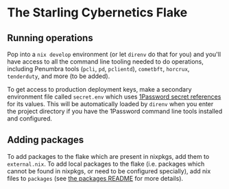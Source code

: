 # The Starling Cybernetics Flake

## Running operations

Pop into a `nix develop` environment (or let `direnv` do that for you) and you'll have access to all
the command line tooling needed to do operations, including Penumbra tools (`pcli`, `pd`,
`pclientd`), `cometbft`, `horcrux`, `tenderduty`, and more (to be added).

To get access to production deployment keys, make a secondary environment file called `secret.env`
which uses [1Password secret
references](https://developer.1password.com/docs/cli/secrets-environment-variables#use-environment-env-files)
for its values. This will be automatically loaded by `direnv` when you enter the project directory
if you have the 1Password command line tools installed and configured.

## Adding packages

To add packages to the flake which are present in nixpkgs, add them to  `external.nix`. To add local
packages to the flake (i.e. packages which cannot be found in nixpkgs, or need to be configured
specially), add nix files to `packages` (see [the packages README](./packages/README.md) for more
details).
